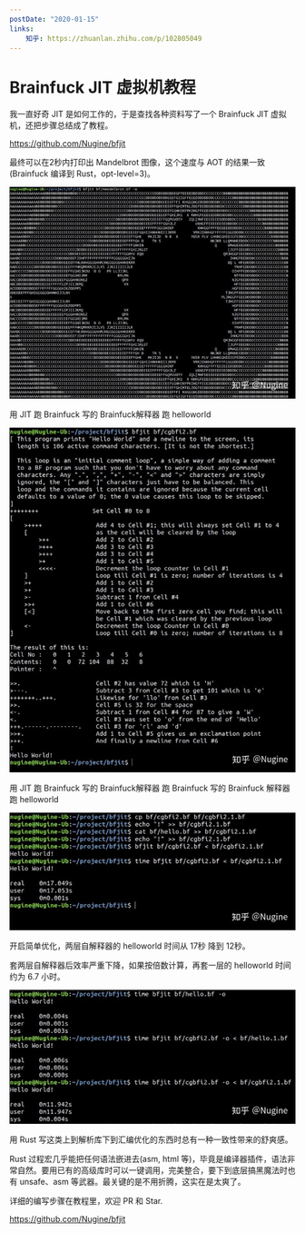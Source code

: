 ```yaml
---
postDate: "2020-01-15"
links:
    知乎: https://zhuanlan.zhihu.com/p/102805049
---
```


# Brainfuck JIT 虚拟机教程

我一直好奇 JIT 是如何工作的，于是查找各种资料写了一个 Brainfuck JIT 虚拟机，还把步骤总结成了教程。

<https://github.com/Nugine/bfjit>

最终可以在2秒内打印出 Mandelbrot 图像，这个速度与 AOT 的结果一致 (Brainfuck 编译到 Rust，opt-level=3)。

![](./1.jpg)

用 JIT 跑 Brainfuck 写的 Brainfuck解释器 跑 helloworld

![](./2.jpg)

用 JIT 跑 Brainfuck 写的 Brainfuck解释器 跑 Brainfuck 写的 Brainfuck 解释器 跑 helloworld 

![](./3.jpg)

开启简单优化，两层自解释器的 helloworld 时间从 17秒 降到 12秒。

套两层自解释器后效率严重下降，如果按倍数计算，再套一层的 helloworld 时间约为 6.7 小时。

![](./4.jpg)

用 Rust 写这类上到解析库下到汇编优化的东西时总有一种一致性带来的舒爽感。

Rust 过程宏几乎能把任何语法嵌进去(asm, html 等)，毕竟是编译器插件，语法非常自然。要用已有的高级库时可以一键调用，完美整合，要下到底层搞黑魔法时也有 unsafe、asm 等武器。最关键的是不用折腾，这实在是太爽了。

详细的编写步骤在教程里，欢迎 PR 和 Star.

<https://github.com/Nugine/bfjit>
